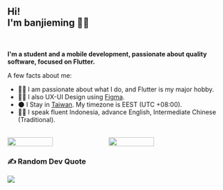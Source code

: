 <!-- <img src = "images/Wave.gif" alt = "Ciao" height = 25 width = 25 /> -->
<h2> Hi! <br>I'm banjieming 👩‍💻 </h2></br>

**I'm a student and a mobile development, passionate about quality software, focused on Flutter.**

A few facts about me:

- 👩‍💻 I am passionate about what I do, and Flutter is my major hobby.
- ✍🏻 I also UX-UI Design using [Figma](https://www.figma.com/).
- 🌑 I Stay in [Taiwan](https://www.google.com/maps/place/Kota+Tainan/@23.3158891,120.1376961,7.25z/data=!4m13!1m7!3m6!1s0x346e7ccc953ffe13:0xd47f4caaa5dc764e!2sKota+Tainan!3b1!8m2!3d22.9998999!4d120.2268758!3m4!1s0x346e7ccc953ffe13:0xd47f4caaa5dc764e!8m2!3d22.9998999!4d120.2268758). My timezone is EEST (UTC
  +08:00).
- 🧑🏻 I speak fluent Indonesia, advance English, Intermediate Chinese (Traditional).

<br />
<div style="display: flex; align-items: center;">
<img width="45%" src="https://github-readme-stats.vercel.app/api?username=banjieming&show_icons=true&count_private=true&hide_title=false&theme=gruvbox"/>

<img width="45%" src="https://github-readme-streak-stats.herokuapp.com?user=banjieming&theme=gruvbox&date_format=M%20j%5B%2C%20Y%5D"/>
</div>

### ✍️ Random Dev Quote
![](https://quotes-github-readme.vercel.app/api?type=horizontal&theme=dark)
